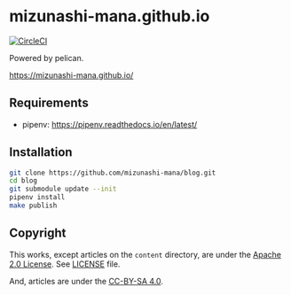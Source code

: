 # mizunashi-mana.github.io

[![CircleCI](https://circleci.com/gh/mizunashi-mana/blog.svg?style=svg)](https://circleci.com/gh/mizunashi-mana/blog)

Powered by pelican.

https://mizunashi-mana.github.io/

## Requirements

* pipenv: https://pipenv.readthedocs.io/en/latest/

## Installation

```bash
git clone https://github.com/mizunashi-mana/blog.git
cd blog
git submodule update --init
pipenv install
make publish
```

## Copyright

This works, except articles on the `content` directory, are under the [Apache 2.0 License](https://www.apache.org/licenses/LICENSE-2.0).
See [LICENSE](LICENSE) file.

And, articles are under the [CC-BY-SA 4.0](https://creativecommons.org/licenses/by-sa/4.0/).
